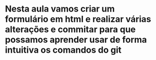 # Nesta aula vamos criar um formulário em html e realizar várias alterações e commitar para que possamos aprender usar de forma intuitiva os comandos do git
